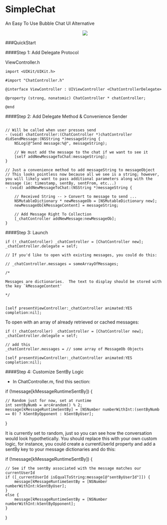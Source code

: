 SimpleChat
==========

An Easy To Use Bubble Chat UI Alternative

<p align="center">
  <img src="http://i.stack.imgur.com/OrRIO.png?raw=true"><img />
</p>


###QuickStart

####Step 1: Add Delegate Protocol

ViewController.h

```ObjC
import <UIKit/UIKit.h>

#import "ChatController.h"

@interface ViewController : UIViewController <ChatControllerDelegate>

@property (strong, nonatomic) ChatController * chatController;

@end
```

####Step 2: Add Delegate Method & Convenience Sender

```ObjC

// Will be called when user presses send
- (void) chatController:(ChatController *)chatController didSendMessage:(NSString *)messageString {
    NSLog(@"Send message:%@", messageString);
    
    // We must add the message to the chat if we want to see it
    [self addNewMessageToChat:messageString];
}

// Just a convenience method to add messageString to messageObject
// This looks pointless now because all we see is a string; however, you will likely want to pass additional parameters along with the message (ie: timestamp, sentBy, sentFrom, etc...)
- (void) addNewMessageToChat:(NSString *)messageString {

    // Received String -- > Convert to message to send ...
    NSMutableDictionary * newMessageOb = [NSMutableDictionary new];
    newMessageOb[kMessageContent] = messageString;
    
    // Add Message Right To Collection
    [_chatController addNewMessage:newMessageOb];
}
```

####Step 3: Launch

```ObjC
if (!_chatController) _chatController = [ChatController new];
_chatController.delegate = self;

// If you'd like to open with existing messages, you could do this:

// _chatController.messages = someArrayOfMessages;

/*

Messages are dictionaries.  The text to display should be stored with the key `kMessageContent'

*/


[self presentViewController:_chatController animated:YES completion:nil];
```    
    
    
To open with an array of already retrieved or cached messages:

```ObjC
if (!_chatController) _chatController = [ChatController new];
_chatController.delegate = self;

// add this
_chatController.messages = // some array of MessageOb Objects

[self presentViewController:_chatController animated:YES completion:nil];
```

####Step 4: Customize SentBy Logic

- In ChatController.m, find this section:

if (!message[kMessageRuntimeSentBy]) {
        
    // Random just for now, set at runtime
    int sentByNumb = arc4random() % 2;
    message[kMessageRuntimeSentBy] = [NSNumber numberWithInt:(sentByNumb == 0) ? kSentByOpponent : kSentByUser];

}

It is currently set to random, just so you can see how the conversation would look hypothetically. You should replace this with your own custom logic, for instance, you could create a currentUserId property and add a sentBy key to your message dictionaries and do this:

if (!message[kMessageRuntimeSentBy]) {
        
    // See if the sentBy associated with the message matches our currentUserId
    if ([_currentUserId isEqualToString:message[@"sentByUserId"]]) {
        message[kMessageRuntimeSentBy = [NSNumber numberWithInt:kSentByUser];
    }
    else {
        message[kMessageRuntimeSentBy = [NSNumber numberWithInt:kSentByOpponent];
    }

}


